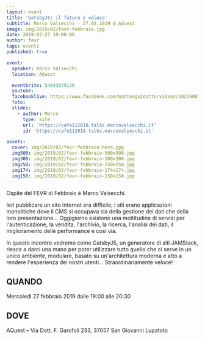 ```yaml
---
layout: event
title: 'GatsbyJS: il futuro è veloce'
subtitle: Marco Valsecchi - 27.02.2019 @ AQuest
image: img/2019/02/fevr-febbraio.jpg
date: 2019-02-27 19:00:00
author: fevr
tags: eventi
published: true

event:
  speaker: Marco Valsecchi
  location: AQuest

  eventbrite: 54843079126
  youtube:
  facebooklive: https://www.facebook.com/matteoguidotto/videos/10219007744168448/
  foto:
  slides:
    - author: Marco
      type: site
      url: 'https://cafe112018.talks.marcovalsecchi.it'
      id: 'https://cafe112018.talks.marcovalsecchi.it'

assets:
  cover: img/2019/02/fevr-febbraio-hero.jpg
  img500: img/2019/02/fevr-febbraio-500x500.jpg
  img300: img/2019/02/fevr-febbraio-300x300.jpg
  img250: img/2019/02/fevr-febbraio-250x250.jpg
  img174: img/2019/02/fevr-febbraio-174x174.jpg
  img150: img/2019/02/fevr-febbraio-150x150.jpg
---
```


Ospite del FEVR di Febbraio è Marco Valsecchi.

Ieri pubblicare un sito internet era difficile; i siti erano applicazioni monolitiche dove il CMS si occupava sia della gestione dei dati che della loro presentazione... Oggigiorno esistono una moltitudine di servizi per l'autenticazione, la vendita, l'archivio, la ricerca, l'analisi dei dati, il miglioramento delle performance e così via.

In questo incontro vedremo come GatsbyJS, un generatore di siti JAMStack, riesce a darci una mano per poter utilizzare tutto quello che ci serve in un unico ambiente, modulare, basato su un'architettura moderna e atto a rendere l'esperienza dei nostri utenti... Straordinariamente veloce!

## QUANDO

Mercoledì 27 febbraio 2019 dalle 19:00 alle 20:30

## DOVE

AQuest – Via Dott. F. Garofoli 233, 37057 San Giovanni Lupatoto
